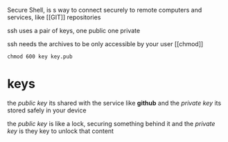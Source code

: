 Secure Shell, is s way to connect securely to remote computers and services, like [[GIT]] repositories

ssh uses a pair of keys, one public one private 

ssh needs the archives to be only accessible by your user [[chmod]]
```
chmod 600 key key.pub
```

# keys
the *public key* its shared with the service like **github** and the *private key* its stored safely in your device

the *public key* is like a lock, securing something behind it and the *private key* is they key to unlock that content
